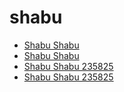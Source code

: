 # shabu

 * [Shabu Shabu](../../index/s/shabu-shabu-235825.json)
 * [Shabu Shabu](../../index/s/shabu-shabu-235825.json)
 * [Shabu Shabu 235825](../../index/s/shabu-shabu-235825.json)
 * [Shabu Shabu 235825](../../index/s/shabu-shabu-235825.json)

